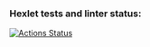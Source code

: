 ### Hexlet tests and linter status:
[![Actions Status](https://github.com/Akido22/python-project-lvl1/workflows/hexlet-check/badge.svg)](https://github.com/Akido22/python-project-lvl1/actions)